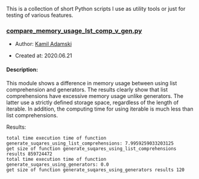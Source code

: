 This is a collection of short Python scripts I use as utility tools or just for testing of various features.

### [compare_memory_usage_lst_comp_v_gen.py](https://github.com/adamsqi/python-scripts/blob/master/compare_memory_usage_lst_comp_v_gen.py)


+ Author: [Kamil Adamski](https://github.com/adamsqi)

+ Created at: 2020.06.21

#### Description: 
This module shows a difference in memory usage
between using list comprehension and generators.
The results clearly show that list comprehensions
have excessive memory usage unlike generators.
The latter use a strictly defined storage space, 
regardless of the length of iterable. In addition, 
the computing time for using iterable is much less 
than list comprehensions.

Results:
```
total time execution time of function generate_suqares_using_list_comprehensions: 7.9959259033203125
get size of function generate_suqares_using_list_comprehensions results 859724472
total time execution time of function generate_suqares_using_generators: 0.0
get size of function generate_suqares_using_generators results 120
```





